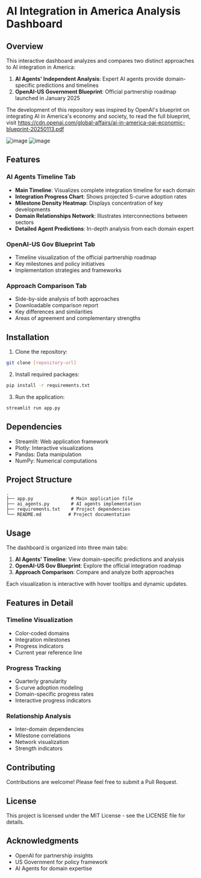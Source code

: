 # AI Integration in America Analysis Dashboard

## Overview
This interactive dashboard analyzes and compares two distinct approaches to AI integration in America:
1. **AI Agents' Independent Analysis**: Expert AI agents provide domain-specific predictions and timelines
2. **OpenAI-US Government Blueprint**: Official partnership roadmap launched in January 2025

The development of this repository was inspired by OpenAI's blueprint on integrating AI in America's economy and society, to read the full blueprint, visit https://cdn.openai.com/global-affairs/ai-in-america-oai-economic-blueprint-20250113.pdf

![image](https://github.com/user-attachments/assets/888e44ae-8dfb-41c2-a64d-e0d0b5c48202)
![image](https://github.com/user-attachments/assets/2f3338f3-2ee3-4b61-9c8a-6967a719b52e)


## Features

### AI Agents Timeline Tab
- **Main Timeline**: Visualizes complete integration timeline for each domain
- **Integration Progress Chart**: Shows projected S-curve adoption rates
- **Milestone Density Heatmap**: Displays concentration of key developments
- **Domain Relationships Network**: Illustrates interconnections between sectors
- **Detailed Agent Predictions**: In-depth analysis from each domain expert

### OpenAI-US Gov Blueprint Tab
- Timeline visualization of the official partnership roadmap
- Key milestones and policy initiatives
- Implementation strategies and frameworks

### Approach Comparison Tab
- Side-by-side analysis of both approaches
- Downloadable comparison report
- Key differences and similarities
- Areas of agreement and complementary strengths

## Installation

1. Clone the repository:
```bash
git clone [repository-url]
```

2. Install required packages:
```bash
pip install -r requirements.txt
```

3. Run the application:
```bash
streamlit run app.py
```

## Dependencies
- Streamlit: Web application framework
- Plotly: Interactive visualizations
- Pandas: Data manipulation
- NumPy: Numerical computations

## Project Structure
```
.
├── app.py              # Main application file
├── ai_agents.py        # AI agents implementation
├── requirements.txt    # Project dependencies
└── README.md          # Project documentation
```

## Usage
The dashboard is organized into three main tabs:
1. **AI Agents' Timeline**: View domain-specific predictions and analysis
2. **OpenAI-US Gov Blueprint**: Explore the official integration roadmap
3. **Approach Comparison**: Compare and analyze both approaches

Each visualization is interactive with hover tooltips and dynamic updates.

## Features in Detail

### Timeline Visualization
- Color-coded domains
- Integration milestones
- Progress indicators
- Current year reference line

### Progress Tracking
- Quarterly granularity
- S-curve adoption modeling
- Domain-specific progress rates
- Interactive progress indicators

### Relationship Analysis
- Inter-domain dependencies
- Milestone correlations
- Network visualization
- Strength indicators

## Contributing
Contributions are welcome! Please feel free to submit a Pull Request.

## License
This project is licensed under the MIT License - see the LICENSE file for details.

## Acknowledgments
- OpenAI for partnership insights
- US Government for policy framework
- AI Agents for domain expertise
